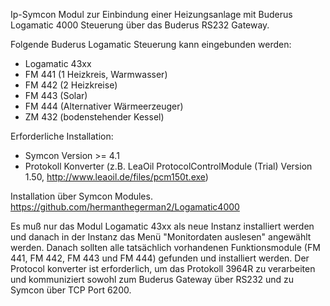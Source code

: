 Ip-Symcon Modul zur Einbindung einer
Heizungsanlage mit Buderus Logamatic 4000 Steuerung über das Buderus RS232 Gateway.

Folgende Buderus Logamatic Steuerung kann eingebunden werden:
- Logamatic 43xx
- FM 441 (1 Heizkreis, Warmwasser)
- FM 442 (2 Heizkreise)
- FM 443 (Solar)
- FM 444 (Alternativer Wärmeerzeuger)
- ZM 432 (bodenstehender Kessel)

Erforderliche Installation:

- Symcon Version >= 4.1
- Protokoll Konverter (z.B. LeaOil ProtocolControlModule (Trial) Version 1.50, http://www.leaoil.de/files/pcm150t.exe)

Installation über Symcon Modules.
https://github.com/hermanthegerman2/Logamatic4000

Es muß nur das Modul Logamatic 43xx als neue Instanz installiert werden und danach in der Instanz das Menü "Monitordaten auslesen" angewählt werden. Danach sollten alle tatsächlich vorhandenen Funktionsmodule (FM 441, FM 442, FM 443 und FM 444) gefunden und installiert werden. Der Protocol konverter ist erforderlich, um das Protokoll 3964R zu verarbeiten und kommuniziert sowohl zum Buderus Gateway über RS232 und zu Symcon über TCP Port 6200.


